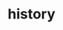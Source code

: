 ---
pid: WS26
title: history
location_transcription: Washington Square
zipcode: '19106'
outside_phl: 
neighborhood: Society Hill,Old City
age: '8'
age_range: 6-13
instagram: 
image_file_name: WS_26.jpg
proposal_transcription: a mural showing the history of Philly.
topic: History,Philadelphia
topic_summary: 0, 0
type: Other No Form
keywords_other: 
credit: 
image_labels: 
twitter: 
facebook: 
permalink: "/monuments/ws26/"
layout: item-page
---